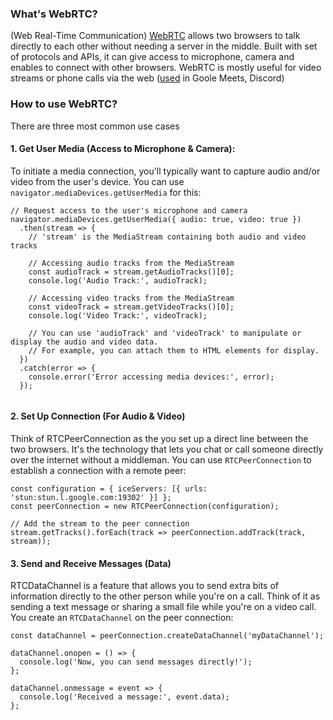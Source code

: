 ### What's WebRTC? 
(Web Real-Time Communication)
[WebRTC](https://developer.mozilla.org/en-US/docs/Web/API/WebRTC_API) allows two browsers to talk directly to each other without needing a server in the middle. 
Built with set of protocols and APIs, it can give access to microphone, camera and enables to connect with other browsers. 
WebRTC is mostly useful for video streams or phone calls via the web ([used](https://medium.com/swlh/webrtc-the-technology-that-powers-google-meet-hangout-facebook-messenger-and-discord-cb926973d786) in Goole Meets, Discord)  

### How to use WebRTC? 
There are three most common use cases
#### 1. Get User Media (Access to Microphone & Camera):
To initiate a media connection, you'll typically want to capture audio and/or video from the user's device. You can use `navigator.mediaDevices.getUserMedia` for this:
```
// Request access to the user's microphone and camera
navigator.mediaDevices.getUserMedia({ audio: true, video: true })
  .then(stream => {
    // 'stream' is the MediaStream containing both audio and video tracks

    // Accessing audio tracks from the MediaStream
    const audioTrack = stream.getAudioTracks()[0];
    console.log('Audio Track:', audioTrack);

    // Accessing video tracks from the MediaStream
    const videoTrack = stream.getVideoTracks()[0];
    console.log('Video Track:', videoTrack);

    // You can use 'audioTrack' and 'videoTrack' to manipulate or display the audio and video data.
    // For example, you can attach them to HTML elements for display.
  })
  .catch(error => {
    console.error('Error accessing media devices:', error);
  });


```
#### 2. Set Up Connection (For Audio & Video)
Think of RTCPeerConnection as the you set up a direct line between the two browsers. 
It's the technology that lets you chat or call someone directly over the internet without a middleman. 
You can use `RTCPeerConnection` to establish a connection with a remote peer:
```
const configuration = { iceServers: [{ urls: 'stun:stun.l.google.com:19302' }] };
const peerConnection = new RTCPeerConnection(configuration);

// Add the stream to the peer connection
stream.getTracks().forEach(track => peerConnection.addTrack(track, stream));

```
#### 3. Send and Receive Messages (Data)
RTCDataChannel is a feature that allows you to send extra bits of information directly to the other person while you're on a call. 
Think of it as sending a text message or sharing a small file while you're on a video call.
You create an `RTCDataChannel` on the peer connection:

```
const dataChannel = peerConnection.createDataChannel('myDataChannel');

dataChannel.onopen = () => {
  console.log('Now, you can send messages directly!');
};

dataChannel.onmessage = event => {
  console.log('Received a message:', event.data);
};


```

